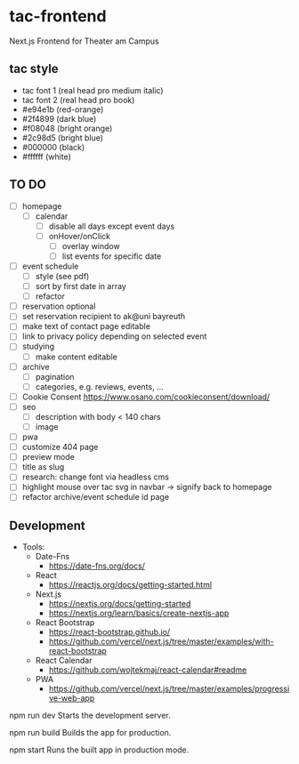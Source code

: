 # tac-frontend
Next.js Frontend for Theater am Campus

## tac style
- tac font 1  (real head pro medium italic)
- tac font 2  (real head pro book)
- #e94e1b (red-orange)
- #2f4899 (dark blue)
- #f08048 (bright orange)
- #2c98d5 (bright blue)
- #000000 (black)
- #ffffff (white)

## TO DO
- [ ] homepage
  - [ ] calendar
    - [ ] disable all days except event days
    - [ ] onHover/onClick
      - [ ] overlay window
      - [ ] list events for specific date
- [ ] event schedule
  - [ ] style (see pdf)
  - [ ] sort by first date in array
  - [ ] refactor
- [ ] reservation optional
- [ ] set reservation recipient to ak@uni bayreuth
- [ ] make text of contact page editable
- [ ] link to privacy policy depending on selected event
- [ ] studying
  - [ ] make content editable
- [ ] archive
  - [ ] pagination
  - [ ] categories, e.g. reviews, events, ...
- [ ] Cookie Consent https://www.osano.com/cookieconsent/download/
- [ ] seo
  - [ ] description with body < 140 chars
  - [ ] image
- [ ] pwa
- [ ] customize 404 page
- [ ] preview mode
- [ ] title as slug
- [ ] research: change font via headless cms
- [ ] highlight mouse over tac svg in navbar -> signify back to homepage
- [ ] refactor archive/event schedule id page

## Development
- Tools:
  - Date-Fns
    - https://date-fns.org/docs/
  - React
    - https://reactjs.org/docs/getting-started.html
  - Next.js
    - https://nextjs.org/docs/getting-started
    - https://nextjs.org/learn/basics/create-nextjs-app
  - React Bootstrap
    - https://react-bootstrap.github.io/
    - https://github.com/vercel/next.js/tree/master/examples/with-react-bootstrap
  - React Calendar
    - https://github.com/wojtekmaj/react-calendar#readme
  - PWA
    - https://github.com/vercel/next.js/tree/master/examples/progressive-web-app

npm run dev
Starts the development server.

npm run build
Builds the app for production.

npm start
Runs the built app in production mode.

